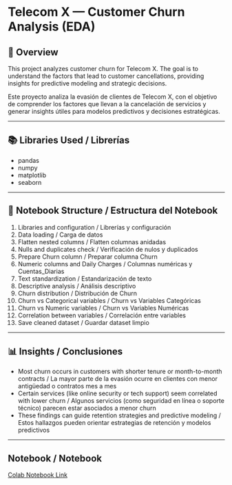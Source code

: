 # Telecom X — Customer Churn Analysis (EDA)

## 📌 Overview
This project analyzes customer churn for Telecom X. The goal is to understand the factors that lead to customer cancellations, providing insights for predictive modeling and strategic decisions.

Este proyecto analiza la evasión de clientes de Telecom X, con el objetivo de comprender los factores que llevan a la cancelación de servicios y generar insights útiles para modelos predictivos y decisiones estratégicas.

---

## 📚 Libraries Used / Librerías
- pandas
- numpy
- matplotlib
- seaborn

---

## 📝 Notebook Structure / Estructura del Notebook
1. Libraries and configuration / Librerías y configuración
2. Data loading / Carga de datos
3. Flatten nested columns / Flatten columnas anidadas
4. Nulls and duplicates check / Verificación de nulos y duplicados
5. Prepare Churn column / Preparar columna Churn
6. Numeric columns and Daily Charges / Columnas numéricas y Cuentas_Diarias
7. Text standardization / Estandarización de texto
8. Descriptive analysis / Análisis descriptivo
9. Churn distribution / Distribución de Churn
10. Churn vs Categorical variables / Churn vs Variables Categóricas
11. Churn vs Numeric variables / Churn vs Variables Numéricas
12. Correlation between variables / Correlación entre variables
13. Save cleaned dataset / Guardar dataset limpio

---

## 📊 Insights / Conclusiones
- Most churn occurs in customers with shorter tenure or month-to-month contracts / La mayor parte de la evasión ocurre en clientes con menor antigüedad o contratos mes a mes
- Certain services (like online security or tech support) seem correlated with lower churn /  Algunos servicios (como seguridad en línea o soporte técnico) parecen estar asociados a menor churn
- These findings can guide retention strategies and predictive modeling / Estos hallazgos pueden orientar estrategias de retención y modelos predictivos


---

## Notebook / Notebook
[Colab Notebook Link](https://colab.research.google.com/drive/1qQyUx_Dxdbn7GeFlUn6c37DnhLW78JT6?usp=sharing)
